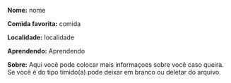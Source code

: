 **Nome:** nome

**Comida favorita:** comida

**Localidade:** localidade

**Aprendendo:** Aprendendo

**Sobre:** Aqui você pode colocar mais informaçoes sobre você caso queira. Se você é do tipo tímido(a) pode deixar em branco ou deletar do arquivo.
